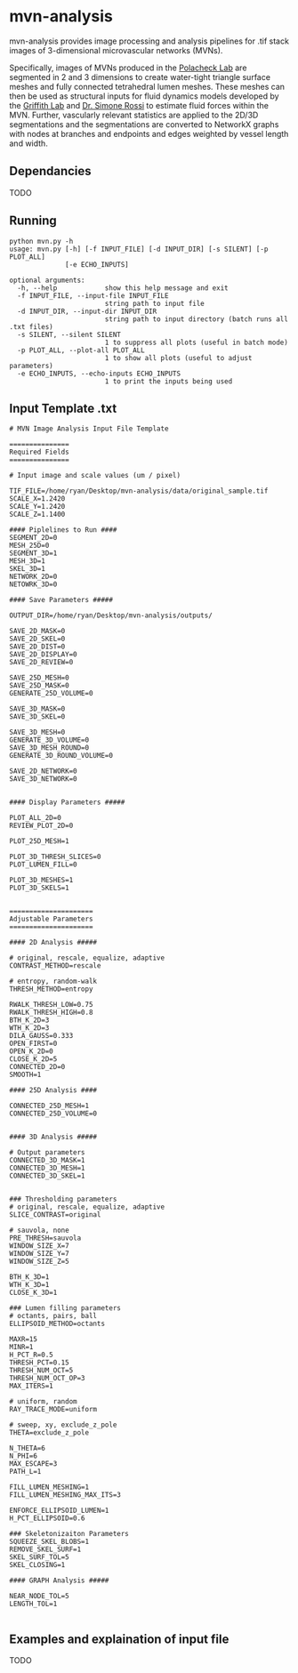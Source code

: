 # mvn-analysis
mvn-analysis provides image processing and analysis pipelines for .tif stack images of 3-dimensional microvascular networks (MVNs). 

Specifically, images of MVNs produced in the [Polacheck Lab](https://www.polachecklaboratory.com/ "Polacheck Group Page") are segmented in 2 and 3 dimensions to create water-tight triangle surface meshes and fully connected tetrahedral lumen meshes. These meshes can then be used as structural inputs for fluid dynamics models developed by the [Griffith Lab](http://griffith.web.unc.edu/ "Griffith Group Page") and [Dr. Simone Rossi](https://github.com/rossisimone/beatit "Rossi Github Repository") to estimate fluid forces within the MVN. Further, vascularly relevant statistics are applied to the 2D/3D segmentations and the segmentations are converted to NetworkX graphs with nodes at branches and endpoints and edges weighted by vessel length and width.

## Dependancies
TODO

## Running
```
python mvn.py -h
usage: mvn.py [-h] [-f INPUT_FILE] [-d INPUT_DIR] [-s SILENT] [-p PLOT_ALL]
              [-e ECHO_INPUTS]

optional arguments:
  -h, --help            show this help message and exit
  -f INPUT_FILE, --input-file INPUT_FILE
                        string path to input file
  -d INPUT_DIR, --input-dir INPUT_DIR
                        string path to input directory (batch runs all .txt files)
  -s SILENT, --silent SILENT
                        1 to suppress all plots (useful in batch mode)
  -p PLOT_ALL, --plot-all PLOT_ALL
                        1 to show all plots (useful to adjust parameters)
  -e ECHO_INPUTS, --echo-inputs ECHO_INPUTS
                        1 to print the inputs being used

```
## Input Template .txt
```
# MVN Image Analysis Input File Template

===============
Required Fields
===============

# Input image and scale values (um / pixel)

TIF_FILE=/home/ryan/Desktop/mvn-analysis/data/original_sample.tif
SCALE_X=1.2420
SCALE_Y=1.2420
SCALE_Z=1.1400

#### Piplelines to Run ####
SEGMENT_2D=0
MESH_25D=0
SEGMENT_3D=1
MESH_3D=1
SKEL_3D=1
NETWORK_2D=0
NETOWRK_3D=0

#### Save Parameters #####

OUTPUT_DIR=/home/ryan/Desktop/mvn-analysis/outputs/

SAVE_2D_MASK=0
SAVE_2D_SKEL=0
SAVE_2D_DIST=0
SAVE_2D_DISPLAY=0
SAVE_2D_REVIEW=0

SAVE_25D_MESH=0
SAVE_25D_MASK=0
GENERATE_25D_VOLUME=0

SAVE_3D_MASK=0
SAVE_3D_SKEL=0

SAVE_3D_MESH=0
GENERATE_3D_VOLUME=0
SAVE_3D_MESH_ROUND=0
GENERATE_3D_ROUND_VOLUME=0

SAVE_2D_NETWORK=0
SAVE_3D_NETWORK=0


#### Display Parameters #####

PLOT_ALL_2D=0
REVIEW_PLOT_2D=0

PLOT_25D_MESH=1

PLOT_3D_THRESH_SLICES=0
PLOT_LUMEN_FILL=0

PLOT_3D_MESHES=1
PLOT_3D_SKELS=1


=====================
Adjustable Parameters
=====================

#### 2D Analysis #####

# original, rescale, equalize, adaptive
CONTRAST_METHOD=rescale

# entropy, random-walk
THRESH_METHOD=entropy

RWALK_THRESH_LOW=0.75
RWALK_THRESH_HIGH=0.8
BTH_K_2D=3
WTH_K_2D=3
DILA_GAUSS=0.333
OPEN_FIRST=0
OPEN_K_2D=0
CLOSE_K_2D=5
CONNECTED_2D=0
SMOOTH=1

#### 25D Analysis ####

CONNECTED_25D_MESH=1
CONNECTED_25D_VOLUME=0


#### 3D Analysis #####

# Output parameters
CONNECTED_3D_MASK=1
CONNECTED_3D_MESH=1
CONNECTED_3D_SKEL=1


### Thresholding parameters
# original, rescale, equalize, adaptive
SLICE_CONTRAST=original

# sauvola, none
PRE_THRESH=sauvola
WINDOW_SIZE_X=7
WINDOW_SIZE_Y=7
WINDOW_SIZE_Z=5

BTH_K_3D=1
WTH_K_3D=1
CLOSE_K_3D=1

### Lumen filling parameters
# octants, pairs, ball
ELLIPSOID_METHOD=octants

MAXR=15
MINR=1
H_PCT_R=0.5
THRESH_PCT=0.15
THRESH_NUM_OCT=5
THRESH_NUM_OCT_OP=3
MAX_ITERS=1

# uniform, random
RAY_TRACE_MODE=uniform

# sweep, xy, exclude_z_pole
THETA=exclude_z_pole

N_THETA=6
N_PHI=6
MAX_ESCAPE=3
PATH_L=1

FILL_LUMEN_MESHING=1
FILL_LUMEN_MESHING_MAX_ITS=3

ENFORCE_ELLIPSOID_LUMEN=1
H_PCT_ELLIPSOID=0.6

### Skeletonizaiton Parameters
SQUEEZE_SKEL_BLOBS=1
REMOVE_SKEL_SURF=1
SKEL_SURF_TOL=5
SKEL_CLOSING=1

#### GRAPH Analysis #####

NEAR_NODE_TOL=5
LENGTH_TOL=1


```

## Examples and explaination of input file
TODO
